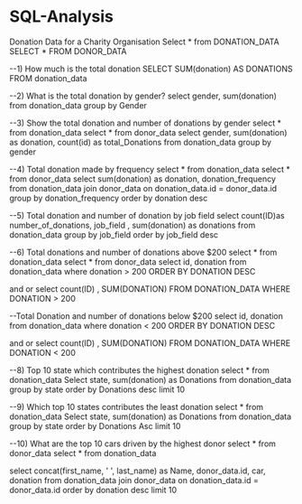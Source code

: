 # SQL-Analysis
Donation Data for a Charity Organisation
Select * from DONATION_DATA
SELECT * FROM DONOR_DATA

--1) How much is the total donation
SELECT SUM(donation) AS DONATIONS
FROM donation_data

--2) What is the total donation by gender?
select gender, sum(donation)
from donation_data
group by Gender

--3) Show the total donation and number of donations by gender
select * from donation_data
select * from donor_data
 select gender, sum(donation) as donation, count(id) as total_Donations
from donation_data
group by gender

--4) Total donation made by frequency
select * from donation_data
select * from donor_data
select sum(donation) as donation, donation_frequency
from donation_data
join donor_data
on donation_data.id = donor_data.id
group by donation_frequency
order by donation desc

--5) Total donation and number of donation by job field
select count(ID)as number_of_donations, job_field , sum(donation) as donations
from donation_data
group by job_field
order by job_field desc

--6) Total donations and number of donations above $200
select * from donation_data
select * from donor_data
select id, donation
from donation_data
where donation > 200
ORDER BY DONATION DESC

and or 
select count(ID) , SUM(DONATION)
FROM DONATION_DATA
WHERE DONATION > 200

--Total Donation and number of donations below $200
select id, donation
from donation_data
where donation < 200
ORDER BY DONATION DESC

and or 
select count(ID) , SUM(DONATION)
FROM DONATION_DATA
WHERE DONATION < 200

--8) Top 10 state which contributes the highest donation
select * from donation_data
Select state, sum(donation) as Donations
from donation_data
group by state
order by Donations desc
limit 10

--9) Which top 10 states contributes the least donation
select * from donation_data
Select state, sum(donation) as Donations
from donation_data
group by state
order by Donations Asc
limit 10


--10) What are the top 10 cars driven by the highest donor
select * from donor_data
select * from donation_data

select concat(first_name, ' ', last_name) as Name, donor_data.id, car, donation
from donation_data
join donor_data
on donation_data.id = donor_data.id
order by donation desc
limit 10
